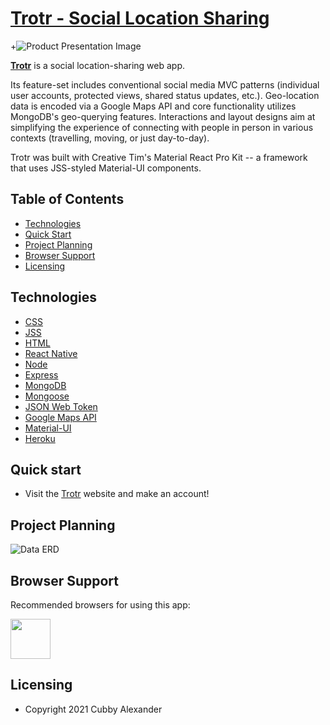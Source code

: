 # [Trotr - Social Location Sharing](https://trotr-client.herokuapp.com/)


[comment]: <> ( ![version]&#40;https://img.shields.io/badge/version-1.9.0-blue.svg&#41;  [![GitHub issues open]&#40;https://img.shields.io/github/issues/creativetimofficial/ct-material-kit-pro-react.svg?maxAge=2592000&#41;]&#40;https://github.com/creativetimofficial/ct-material-kit-pro-react/issues?q=is%3Aopen+is%3Aissue&#41; [![GitHub issues closed]&#40;https://img.shields.io/github/issues-closed-raw/creativetimofficial/ct-material-kit-pro-react.svg?maxAge=2592000&#41;]&#40;https://github.com/creativetimofficial/ct-material-kit-pro-react/issues?q=is%3Aissue+is%3Aclosed&#41; [![Join the chat at https://gitter.im/NIT-dgp/General]&#40;https://badges.gitter.im/NIT-dgp/General.svg&#41;]&#40;https://gitter.im/creative-tim-general/Lobby&#41; [![Chat]&#40;https://img.shields.io/badge/chat-on%20discord-7289da.svg&#41;]&#40;https://discord.gg/E4aHAQy&#41;)

+![Product Presentation Image](https://res.cloudinary.com/djipxounx/image/upload/v1624292581/Screen_Shot_2021-06-21_at_12.22.52_PM_abzkab.png)

**[Trotr](https://trotr-client.herokuapp.com/)** is a social location-sharing web app.

Its feature-set includes conventional social media MVC patterns (individual user accounts, protected views, shared status updates, etc.). Geo-location data is encoded via a Google Maps API and core functionality utilizes MongoDB's geo-querying features. Interactions and layout designs aim at simplifying the experience of connecting with people in person in various contexts (travelling, moving, or just day-to-day).

Trotr was built with Creative Tim's Material React Pro Kit -- a framework that uses JSS-styled Material-UI components.


## Table of Contents


* [Technologies](#technologies)
* [Quick Start](#quick-start)
* [Project Planning](#project-planning)
* [Browser Support](#browser-support)
* [Licensing](#licensing)




## Technologies

- [CSS](https://developer.mozilla.org/en-US/docs/Web/CSS)
- [JSS](https://cssinjs.org/?v=v10.6.0)
- [HTML]()
- [React Native](https://demos.creative-tim.com/material-kit-pro-react/#/components#buttons)
- [Node](https://demos.creative-tim.com/material-kit-pro-react/#/components#navigation)
- [Express](https://demos.creative-tim.com/material-kit-pro-react/#/components#notifications)
- [MongoDB](https://demos.creative-tim.com/material-kit-pro-react/#/profile-page)
- [Mongoose](https://demos.creative-tim.com/material-kit-pro-react/#/landing-page)
- [JSON Web Token]()
- [Google Maps API](https://developers.google.com/maps)
- [Material-UI](https://material-ui.com/)
- [Heroku](https://heroku.com)


## Quick start

- Visit the [Trotr](https://trotr-client.herokuapp.com/) website and make an account!


## Project Planning
![Data ERD](https://res.cloudinary.com/djipxounx/image/upload/v1624292199/Screen_Shot_2021-06-21_at_11.31.33_AM_cerqbk.png)



## Browser Support

Recommended browsers for using this app:

<img src="https://s3.amazonaws.com/creativetim_bucket/github/browser/chrome.png" width="64" height="64"> 



## Licensing

- Copyright 2021 Cubby Alexander
